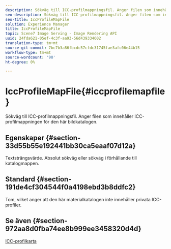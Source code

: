 ```yaml
---
description: Sökväg till ICC-profilmappningsfil. Anger filen som innehåller ICC-profilmappningen för den här bildkatalogen.
seo-description: Sökväg till ICC-profilmappningsfil. Anger filen som innehåller ICC-profilmappningen för den här bildkatalogen.
seo-title: IccProfileMapFile
solution: Experience Manager
title: IccProfileMapFile
topic: Scene7 Image Serving - Image Rendering API
uuid: 24fda621-05ef-4c3f-aa93-56d439334602
translation-type: tm+mt
source-git-commit: 7bc7b3a86fbcdc57cfdc31745fae3afc06e44b15
workflow-type: tm+mt
source-wordcount: '90'
ht-degree: 0%

---
```



# IccProfileMapFile{#iccprofilemapfile}

Sökväg till ICC-profilmappningsfil. Anger filen som innehåller ICC-profilmappningen för den här bildkatalogen.

## Egenskaper {#section-33d55b55e192441bb30ca5eaaf07d12a}

Textsträngsvärde. Absolut sökväg eller sökväg i förhållande till katalogmappen.

## Standard {#section-191de4cf304544f0a4198ebd3b8ddfc2}

Tom, vilket anger att den här materialkatalogen inte innehåller privata ICC-profiler.

## Se även {#section-972aa8d0fba74ee8b999ee3458320d4d}

[ICC-profilkarta](../../../../../ir-api/material-cat/image-rendering-api-ref/c-ir-material-catalog/c-ir-icc-profile-map-reference/c-ir-icc-profile-map-reference.md#concept-8c2a7d205b8544ccaa159f5b66710012)
